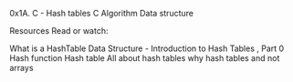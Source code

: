 0x1A. C - Hash tables
C
Algorithm
Data structure

Resources
Read or watch:

What is a HashTable Data Structure - Introduction to Hash Tables , Part 0
Hash function
Hash table
All about hash tables
why hash tables and not arrays
